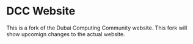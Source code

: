# DCC Website
This is a fork of the Dubai Computing Community website. This fork will show upcomign changes to the actual website.
